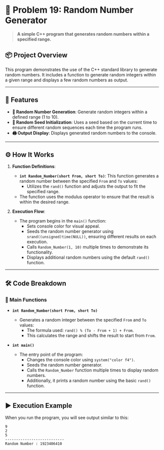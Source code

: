 # 🎲 Problem 19: Random Number Generator

> **A simple C++ program that generates random numbers within a specified range.**

## 📦 Project Overview
This program demonstrates the use of the C++ standard library to generate random numbers. It includes a function to generate random integers within a given range and displays a few random numbers as output.

---

## 🌟 Features
- **🎲 Random Number Generation**: Generate random integers within a defined range (1 to 10).
- **🔄 Random Seed Initialization**: Uses a seed based on the current time to ensure different random sequences each time the program runs.
- **🖨️ Output Display**: Displays generated random numbers to the console.

---

## ⚙️ How It Works
1. **Function Definitions**:
   - **`int Random_Number(short From, short To)`**: This function generates a random number between the specified `From` and `To` values:
     - Utilizes the `rand()` function and adjusts the output to fit the specified range.
   - The function uses the modulus operator to ensure that the result is within the desired range.

2. **Execution Flow**:
   - The program begins in the `main()` function:
     - Sets console color for visual appeal.
     - Seeds the random number generator using `srand((unsigned)time(NULL))`, ensuring different results on each execution.
     - Calls `Random_Number(1, 10)` multiple times to demonstrate its functionality.
     - Displays additional random numbers using the default `rand()` function.

---

## 🛠️ Code Breakdown
### 🔹 Main Functions
- **`int Random_Number(short From, short To)`**
  - Generates a random integer between the specified `From` and `To` values:
    - The formula used: `rand() % (To - From + 1) + From`.
    - This calculates the range and shifts the result to start from `From`.

- **`int main()`**
  - The entry point of the program:
    - Changes the console color using `system("color f4")`.
    - Seeds the random number generator.
    - Calls the `Random_Number` function multiple times to display random numbers.
    - Additionally, it prints a random number using the basic `rand()` function.

---

## ▶️ Execution Example
When you run the program, you will see output similar to this:

```plaintext
9
2
5
---------------------------
Random Number : 1923406410
